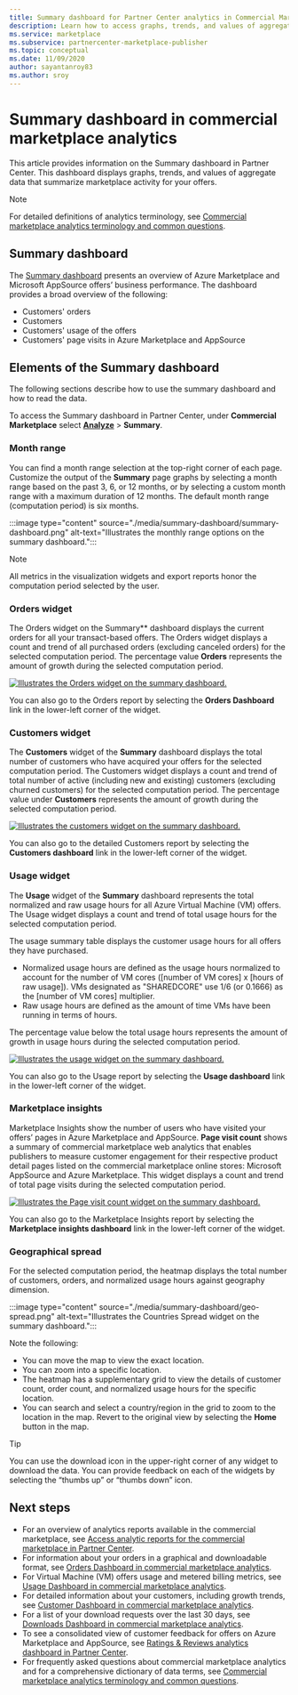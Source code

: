 ```yaml
---
title: Summary dashboard for Partner Center analytics in Commercial Marketplace
description: Learn how to access graphs, trends, and values of aggregate data that summarize marketplace activity from the Summary dashboard in Partner Center.
ms.service: marketplace 
ms.subservice: partnercenter-marketplace-publisher
ms.topic: conceptual
ms.date: 11/09/2020
author: sayantanroy83
ms.author: sroy
---
```


# Summary dashboard in commercial marketplace analytics

This article provides information on the Summary dashboard in Partner Center. This dashboard displays graphs, trends, and values of aggregate data that summarize marketplace activity for your offers.

>[!NOTE]
> For detailed definitions of analytics terminology, see [Commercial marketplace analytics terminology and common questions](./analytics-faq.yml).

## Summary dashboard

The [Summary dashboard](https://go.microsoft.com/fwlink/?linkid=2165765) presents an overview of Azure Marketplace and Microsoft AppSource offers’ business performance. The dashboard provides a broad overview of the following:

- Customers' orders
- Customers
- Customers' usage of the offers
- Customers' page visits in Azure Marketplace and AppSource

## Elements of the Summary dashboard

The following sections describe how to use the summary dashboard and how to read the data.

To access the Summary dashboard in Partner Center, under **Commercial Marketplace** select **[Analyze](https://partner.microsoft.com/dashboard/commercial-marketplace/analytics/summary)** > **Summary**.

### Month range

You can find a month range selection at the top-right corner of each page. Customize the output of the **Summary** page graphs by selecting a month range based on the past 3, 6, or 12 months, or by selecting a custom month range with a maximum duration of 12 months. The default month range (computation period) is six months.

:::image type="content" source="./media/summary-dashboard/summary-dashboard.png" alt-text="Illustrates the monthly range options on the summary dashboard.":::

> [!NOTE]
> All metrics in the visualization widgets and export reports honor the computation period selected by the user.

### Orders widget

The Orders widget on the Summary** dashboard displays the current orders for all your transact-based offers. The Orders widget displays a count and trend of all purchased orders (excluding canceled orders) for the selected computation period. The percentage value **Orders** represents the amount of growth during the selected computation period.

[![Illustrates the Orders widget on the summary dashboard.](./media/summary-dashboard/orders-widget.png)](./media/summary-dashboard/orders-widget.png#lightbox)


You can also go to the Orders report by selecting the **Orders Dashboard** link in the lower-left corner of the widget.

### Customers widget

The **Customers** widget of the **Summary** dashboard displays the total number of customers who have acquired your offers for the selected computation period. The Customers widget displays a count and trend of total number of active (including new and existing) customers (excluding churned customers) for the selected computation period. The percentage value under **Customers** represents the amount of growth during the selected computation period.

[![Illustrates the customers widget on the summary dashboard.](./media/summary-dashboard/customers-widget.png)](./media/summary-dashboard/customers-widget.png#lightbox)

You can also go to the detailed Customers report by selecting the **Customers dashboard** link in the lower-left corner of the widget.

### Usage widget

The **Usage** widget of the **Summary** dashboard represents the total normalized and raw usage hours for all Azure Virtual Machine (VM) offers. The Usage widget displays a count and trend of total usage hours for the selected computation period.

The usage summary table displays the customer usage hours for all offers they have purchased.

- Normalized usage hours are defined as the usage hours normalized to account for the number of VM cores ([number of VM cores] x [hours of raw usage]). VMs designated as "SHAREDCORE" use 1/6 (or 0.1666) as the [number of VM cores] multiplier.
- Raw usage hours are defined as the amount of time VMs have been running in terms of hours.

The percentage value below the total usage hours represents the amount of growth in usage hours during the selected computation period.

[![Illustrates the usage widget on the summary dashboard.](./media/summary-dashboard/usage-widget.png)](./media/summary-dashboard/usage-widget.png#lightbox)

You can also go to the Usage report by selecting the **Usage dashboard** link in the lower-left corner of the widget.

### Marketplace insights

Marketplace Insights show the number of users who have visited your offers’ pages in Azure Marketplace and AppSource. **Page visit count** shows a summary of commercial marketplace web analytics that enables publishers to measure customer engagement for their respective product detail pages listed on the commercial marketplace online stores: Microsoft AppSource and Azure Marketplace. This widget displays a count and trend of total page visits during the selected computation period.

[![Illustrates the Page visit count widget on the summary dashboard.](./media/summary-dashboard/page-visit-count.png)](./media/summary-dashboard/page-visit-count.png#lightbox)

You can also go to the Marketplace Insights report by selecting the **Marketplace insights dashboard** link in the lower-left corner of the widget.

### Geographical spread

For the selected computation period, the heatmap displays the total number of customers, orders, and normalized usage hours against geography dimension.

:::image type="content" source="./media/summary-dashboard/geo-spread.png" alt-text="Illustrates the Countries Spread widget on the summary dashboard.":::

Note the following:

- You can move the map to view the exact location.
- You can zoom into a specific location.
- The heatmap has a supplementary grid to view the details of customer count, order count, and normalized usage hours for the specific location.
- You can search and select a country/region in the grid to zoom to the location in the map. Revert to the original view by selecting the **Home** button in the map.

> [!TIP]
> You can use the download icon in the upper-right corner of any widget to download the data. You can provide feedback on each of the widgets by selecting the “thumbs up” or “thumbs down” icon.

## Next steps

- For an overview of analytics reports available in the commercial marketplace, see [Access analytic reports for the commercial marketplace in Partner Center](analytics.md).
- For information about your orders in a graphical and downloadable format, see [Orders Dashboard in commercial marketplace analytics](orders-dashboard.md).
- For Virtual Machine (VM) offers usage and metered billing metrics, see [Usage Dashboard in commercial marketplace analytics](usage-dashboard.md).
- For detailed information about your customers, including growth trends, see [Customer Dashboard in commercial marketplace analytics](customer-dashboard.md).
- For a list of your download requests over the last 30 days, see [Downloads Dashboard in commercial marketplace analytics](downloads-dashboard.md).
- To see a consolidated view of customer feedback for offers on Azure Marketplace and AppSource, see [Ratings & Reviews analytics dashboard in Partner Center](ratings-reviews.md).
- For frequently asked questions about commercial marketplace analytics and for a comprehensive dictionary of data terms, see [Commercial marketplace analytics terminology and common questions](./analytics-faq.yml).